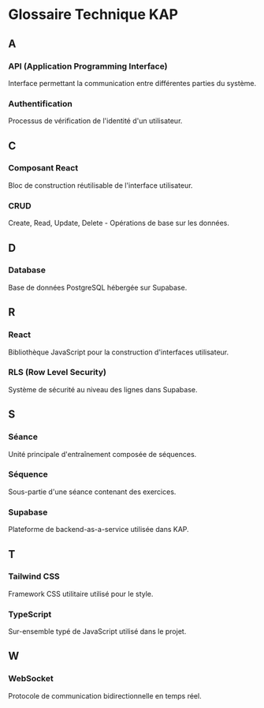 
# Glossaire Technique KAP

## A
### API (Application Programming Interface)
Interface permettant la communication entre différentes parties du système.

### Authentification
Processus de vérification de l'identité d'un utilisateur.

## C
### Composant React
Bloc de construction réutilisable de l'interface utilisateur.

### CRUD
Create, Read, Update, Delete - Opérations de base sur les données.

## D
### Database
Base de données PostgreSQL hébergée sur Supabase.

## R
### React
Bibliothèque JavaScript pour la construction d'interfaces utilisateur.

### RLS (Row Level Security)
Système de sécurité au niveau des lignes dans Supabase.

## S
### Séance
Unité principale d'entraînement composée de séquences.

### Séquence
Sous-partie d'une séance contenant des exercices.

### Supabase
Plateforme de backend-as-a-service utilisée dans KAP.

## T
### Tailwind CSS
Framework CSS utilitaire utilisé pour le style.

### TypeScript
Sur-ensemble typé de JavaScript utilisé dans le projet.

## W
### WebSocket
Protocole de communication bidirectionnelle en temps réel.

